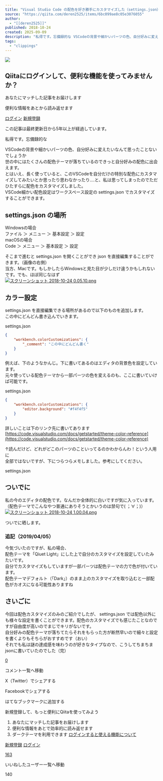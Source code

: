```yaml
---
title: "Visual Studio Code の配色を好き勝手にカスタマイズした（settings.json）"
source: "https://qiita.com/deren2525/items/6bc099ae8c05e3076055"
author:
  - "[[deren2525]]"
published: 2018-10-24
created: 2025-09-09
description: "私得です。忘備録的な VSCodeの背景や細かいパーツの色、自分好みに変えたいなんて思ったことないでしょうか 世の中にはたくさんの配色テーマが落ちているのできっと自分好みの配色に出会えます。 とはいえ、長く使っていると、このVSCodeを自分だけの特別な配色にカスタマイズし..."
tags:
  - "clippings"
---
```

![](https://relay-dsp.ad-m.asia/dmp/sync/bizmatrix?pid=c3ed207b574cf11376&d=x18o8hduaj&uid=)

## Qiitaにログインして、便利な機能を使ってみませんか？

あなたにマッチした記事をお届けします

便利な情報をあとから読み返せます

[ログイン](https://qiita.com/login?callback_action=login_or_signup&redirect_to=%2Fderen2525%2Fitems%2F6bc099ae8c05e3076055&realm=qiita) [新規登録](https://qiita.com/signup?callback_action=login_or_signup&redirect_to=%2Fderen2525%2Fitems%2F6bc099ae8c05e3076055&realm=qiita)

この記事は最終更新日から5年以上が経過しています。

私得です。忘備録的な

VSCodeの背景や細かいパーツの色、自分好みに変えたいなんて思ったことないでしょうか  
世の中にはたくさんの配色テーマが落ちているのできっと自分好みの配色に出会えます。  
とはいえ、長く使っていると、このVSCodeを自分だけの特別な配色にカスタマイズしてみたいとか思ったり思わなかったり....と、私は思ってしまったのでただひたすらに配色をカスタマイズしました。  
VSCode細かい配色設定はワークスペース設定の settings.json でカスタマイズすることができます。

## settings.json の場所

Windowsの場合  
ファイル ＞ メニュー ＞ 基本設定 ＞ 設定  
macOSの場合  
Code ＞ メニュー ＞ 基本設定 ＞ 設定

そこまで進むと settings.json を開くことができ json を直接編集することができます。（画像の右側）  
当方、Macです。もしかしたらWindowsと見た目が少しだけ違うかもしれないです。でも、ほぼ同じなはず  
[![スクリーンショット 2018-10-24 0.05.10.png](https://qiita-image-store.s3.amazonaws.com/0/302304/3c8ed585-200f-6ddf-4abb-b82fc1d01683.png)](https://qiita-user-contents.imgix.net/https%3A%2F%2Fqiita-image-store.s3.amazonaws.com%2F0%2F302304%2F3c8ed585-200f-6ddf-4abb-b82fc1d01683.png?ixlib=rb-4.0.0&auto=format&gif-q=60&q=75&s=c11e99d861562d4a631d2187951f26e2)

## カラー設定

settings.json を直接編集できる場所があるので以下のものを追加します。  
この中にどんどん書き込んでいきます。

settings.json

```json
{
    "workbench.colorCustomizations": {
        "_comment": "この中にどんどん書く"
    }
}
```

例えば、下のようなかんじ。下に書いてあるのはエディタの背景色を設定しています。  
元々使っている配色テーマから一部パーツの色を変えるのも、ここに書いていけば可能です。

settings.json

```json
{
    "workbench.colorCustomizations": {
        "editor.background": "#f4f4f5"
    }
}
```

詳しいことは下のリンク先に書いてあります  
[https://code.visualstudio.com/docs/getstarted/theme-color-reference](https://code.visualstudio.com/docs/getstarted/theme-color-reference)

↑読んだけど、どれがどこのパーツのこといってるのかわからんわ！という人用に  
全部ではないですが、下につらつらメモしました。参考にしてください。

settings.json

## ついでに

私の今のエディタの配色です。なんだか全体的に白いですが気に入っています。  
（配色テーマでこんなやつ普通にありそうとかいうのは禁句で( ；∀；)）  
[![スクリーンショット 2018-10-24 1.00.04.png](https://qiita-image-store.s3.amazonaws.com/0/302304/0e764a77-d400-14a6-259b-40890228c715.png)](https://qiita-user-contents.imgix.net/https%3A%2F%2Fqiita-image-store.s3.amazonaws.com%2F0%2F302304%2F0e764a77-d400-14a6-259b-40890228c715.png?ixlib=rb-4.0.0&auto=format&gif-q=60&q=75&s=fa557e54b4c80afd0b1e8fc2d7aa1f8b)

ついでに晒します。

### 追記（2019/04/05）

今気づいたのですが、私の場合、  
配色テーマを「Qiuet Light」にした上で自分のカスタマイズを設定していたみたいです。  
自分でカスタマイズもしていますが一部パーツは配色テーマの力で色が付いています。  
配色テーマデフォルト（「Dark」）のまま上のカスタマイズを取り込むと一部配色がカオスになる可能性ありますね

## さいごに

今回は配色カスタマイズのみのご紹介でしたが、 settings.json では配色以外にも様々な設定を書くことができます。配色のカスタマイズでも感じたことなのですが自由度が高いのでまじでキリがないです。  
自分好みの配色テーマが落ちてたらそれをもらった方が断然早いので細々と設定を書くよりもそちらがおすすめです（おい）  
それでも私は謎の達成感を味わうのが好きなタイプなので、こうしてちまちまjsonに書いていたのでした（完）

[0](https://qiita.com/deren2525/items/#comments)

コメント一覧へ移動

X（Twitter）でシェアする

Facebookでシェアする

はてなブックマークに追加する

新規登録して、もっと便利にQiitaを使ってみよう

1. あなたにマッチした記事をお届けします
2. 便利な情報をあとで効率的に読み返せます
3. ダークテーマを利用できます
[ログインすると使える機能について](https://help.qiita.com/ja/articles/qiita-login-user)

[新規登録](https://qiita.com/signup?callback_action=login_or_signup&redirect_to=%2Fderen2525%2Fitems%2F6bc099ae8c05e3076055&realm=qiita) [ログイン](https://qiita.com/login?callback_action=login_or_signup&redirect_to=%2Fderen2525%2Fitems%2F6bc099ae8c05e3076055&realm=qiita)

[163](https://qiita.com/deren2525/items/6bc099ae8c05e3076055/likers)

いいねしたユーザー一覧へ移動

140